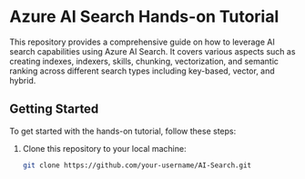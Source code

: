# Azure AI Search Hands-on Tutorial

This repository provides a comprehensive guide on how to leverage AI search capabilities using Azure AI Search. It covers various aspects such as creating indexes, indexers, skills, chunking, vectorization, and semantic ranking across different search types including key-based, vector, and hybrid.

## Getting Started

To get started with the hands-on tutorial, follow these steps:

1. Clone this repository to your local machine:

    ```bash
    git clone https://github.com/your-username/AI-Search.git
    ```

